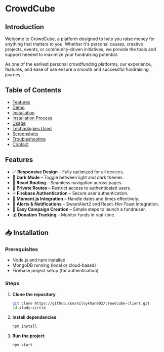 # CrowdCube

## Introduction

Welcome to CrowdCube, a platform designed to help you raise money for anything that matters to you. Whether it's personal causes, creative projects, events, or community-driven initiatives, we provide the tools and support needed to maximize your fundraising potential. 

As one of the earliest personal crowdfunding platforms, our experience, features, and ease of use ensure a smooth and successful fundraising journey.

## Table of Contents

- [Features](#features)
- [Demo](#demo)
- [Installation](#installation)
- [Installation Process](#installation-process)
- [Usage](#usage)
- [Technologies Used](#technologies-used)
- [Screenshots](#screenshots)
- [Troubleshooting](#troubleshooting)
- [Contact](#contact)

## Features

- ✅ **Responsive Design** – Fully optimized for all devices.
- 🌙 **Dark Mode** – Toggle between light and dark themes.
- 🔄 **React Routing** – Seamless navigation across pages.
- 🔐 **Private Routes** – Restrict access to authenticated users.
- 🔥 **Firebase Authentication** – Secure user authentication.
- 📅 **Moment.js Integration** – Handle dates and times effectively.
- 📢 **Alerts & Notifications** – SweetAlert2 and React-Hot-Toast integration.
- 🎯 **Easy Campaign Creation** – Simple steps to launch a fundraiser.
- 💰 **Donation Tracking** – Monitor funds in real-time.

## 📥 Installation  

### Prerequisites  
- Node.js and npm installed  
- MongoDB running (local or cloud-based)  
- Firebase project setup (for authentication)  

### Steps  

1. **Clone the repository**  
   ```bash
   git clone https://github.com/niloykhan002/crowdcube-client.git
   cd study-circle
   ```

2. **Install dependencies**  
   ```bash
   npm install
   ```

3. **Run the project**  
   ```bash
   npm start
   ```

